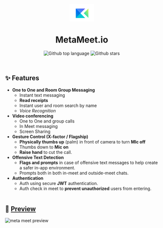 <div align="center" id="top"> 
  <img src="./frontend/public/title-logo.png" alt="meta-meet" width=80 />
</div>

<h1 align="center">MetaMeet.io</h1>

<p align="center">
  <img alt="Github top language" src="https://img.shields.io/github/languages/top/Yash621/meta-meet?style=flat-square">
  <img alt="Github stars" src="https://img.shields.io/github/stars/Yash621/meta-meet?style=flat-square" />
</p>

<br>

## :sparkles: Features

- **One to One and Room Group Messaging**
  - Instant text messaging
  - **Read receipts**
  - Instant user and room search by name
  - *Voice Recognition*
- **Video conferencing**
  - One to One and group calls
  - In Meet messaging
  - Screen Sharing
- **Gesture Control (X-factor / Flagship)**
  - **Physically thumbs up** (palm) in front of camera to turn **MIc off**
  - Thumbs down to **Mic on**
  - **Raise hand** to cut the call.
- **Offensive Text Detection**
  - **Flags and prompts** in case of offensive text messages to help create a safer in-app environment.
  - Prompts both in both in-meet and outside-meet chats.
- **Authentication**
  - Auth using secure **JWT** authentication.
  - Auth check in meet to **prevent unauthorized** users from entering.
<br></br>
## :eyes: [Preview](https://meta-meet.vercel.app)
![meta meet preview](./frontend/public/meta-meet-demo.gif)

